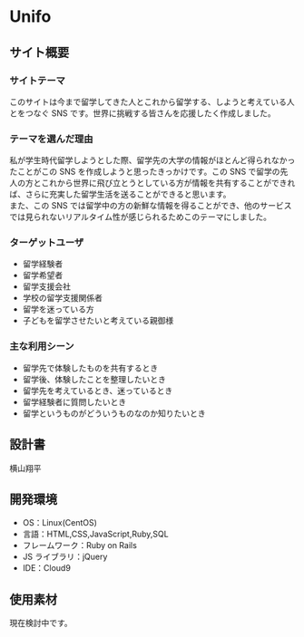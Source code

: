 # Unifo

## サイト概要

### サイトテーマ

このサイトは今まで留学してきた人とこれから留学する、しようと考えている人とをつなぐ SNS です。世界に挑戦する皆さんを応援したく作成しました。

### テーマを選んだ理由

私が学生時代留学しようとした際、留学先の大学の情報がほとんど得られなかったことがこの SNS を作成しようと思ったきっかけです。この SNS で留学の先人の方とこれから世界に飛び立とうとしている方が情報を共有することができれば、さらに充実した留学生活を送ることができると思います。<br>
また、この SNS では留学中の方の新鮮な情報を得ることができ、他のサービスでは見られないリアルタイム性が感じられるためこのテーマにしました。

### ターゲットユーザ

- 留学経験者
- 留学希望者
- 留学支援会社
- 学校の留学支援関係者
- 留学を迷っている方
- 子どもを留学させたいと考えている親御様

### 主な利用シーン

- 留学先で体験したものを共有するとき
- 留学後、体験したことを整理したいとき
- 留学先を考えているとき、迷っているとき
- 留学経験者に質問したいとき
- 留学というものがどういうものなのか知りたいとき

## 設計書

横山翔平

## 開発環境

- OS：Linux(CentOS)
- 言語：HTML,CSS,JavaScript,Ruby,SQL
- フレームワーク：Ruby on Rails
- JS ライブラリ：jQuery
- IDE：Cloud9
## 使用素材

現在検討中です。